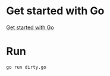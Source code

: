 <!-- @format -->

# Get started with Go

[Get started with Go](https://golang.org/doc/tutorial/getting-started)

# Run

```
go run dirty.go
```
